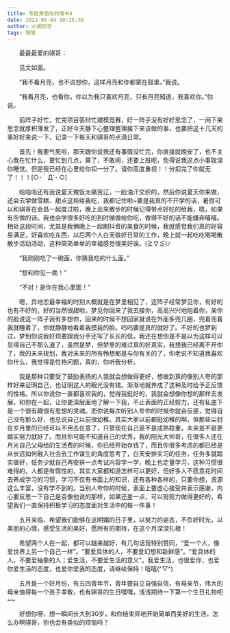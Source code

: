 ```yaml
---
title: 写给男朋友的情书4
date: 2022-05-04 10:25:30
author: 小粥同学
tags: 随笔
---
```

最最最爱的骐哥：

见文如面。

“我不看月亮，也不说想你，这样月亮和你都蒙在鼓里。”我说。

“我看月亮，也看你，你以为我只喜欢月亮，只有月亮知道，我喜欢你。”你说。
<!--more-->
前阵子好忙，忙完项目答辩忙建模竞赛，好一阵子没有好好思念了，一闲下来思念就厚积薄发了，正好今天静下心整理整理接下来该做的事，也要把这十几天的事好好来说一下，记录一下每天和骐哥的点滴日常。

首先！我要气死啦，那天跟你说我还有事情没忙完，你直接就晚安了，也不关心我在忙什么，要忙到几点，算了，不敢闹，还要上班呢，免得说我这点小事耽误你睡觉。但是我已经在心里给你扣一分了。请你高度重视！！分扣完了你就无了！！！[○･｀Д´･ ○]

哈哈哈还有我说夏天做饭太痛苦辽，一脸油汗交织的，然后你说夏天你来做，还会去学做雪糕、甜点这些给我吃，我都记住啦~要是我真的不开学的话，暑假可以和骐哥在会昌一起度过啦，晚上出来散步的时候记得带点好吃的给我，嗯，如果有空做的话。我也会学很多好吃的到时候做给你吃，做得不好的话不能嫌弃嘻嘻。相处这段时间，尤其是我俩晚上一起刷抖音的美食的时候，我就感觉我们真的好容易满足，好喜欢吃东西，以后两个人白天做好日常的工作，晚上就一起吃吃喝喝散散步活动活动，这种简简单单的幸福感觉很美好诶。(≧∇≦)ﾉ

“我刚刚吃了一碗面，你猜我吃的什么面。”

“想和你见一面！”

“不对！是你在我心里面！”

嗯，异地恋最幸福的时刻大概就是在梦里相见了，这阵子经常梦见你，有好的也有不好的，好的当然很甜啦，梦见你回来了我去接你，高高兴兴地抱着你，亲你的脸说这一阵子我有多想你，回来的时候不想回家就说在外面多兜几圈，兜着兜着我就睡着了，你就静静地看着我摸我的脸。呜呜要是真的就好了。不好的也梦到过，梦到你说我好烦要跟我分手还写了长长的信，我还在想你是不是以为这样可以显得自己不那么渣了，虽然是梦，但梦里的难过真的好真实，我想我已经离不开你了，我的未来规划，我对未来的所有畅想都是与你有关的了，你老说不知道我喜欢你什么，我觉得是性格问题，真的，你听我分析。

我是那种只要受了鼓励表扬的人我就会想做得更好，想做到真的像别人夸的那样好来证明自己，也证明这人的眼光没有错。渐渐地就养成了这种及时给予正反馈的性格。所以你说你一直都喜欢我的，觉得我挺好的，我就会想像你想的那样去发展，和你在一起，让你更深层面地了解一下我，不止表面的正经努力，还有私底下是一个很有趣很有思想的灵魂。而你说每次听别人夸你的时候你就会反感，觉得自己没有那么好，也总说自己以前很幼稚。其实大家以前都挺幼稚的啊，但那些尘封在岁月里的已经可以不用去在意了，只管现在自己是不是成熟稳重，未来是不是更踏实努力就好了。而且你可能不知道自己的优秀，我的阳光大帅哥，在很多人还在月光自己父母给的生活费的时候，你已经开始存钱了，而且你很多考虑的都已经是从长远如何融入社会去工作谋生的角度思考了，白天安排实习的任务，任务多就踏实做好，任务少就自己再安排一点考试内容学一学，晚上也定量学习，这种习惯很难得的，人都是有惰性的，其实大家都知道怎样可以更好，但好多人不愿意花时间去养成学习的习惯，学习不仅有书面上的知识，还有各种各样的，只要你想，资源这么丰富，没有学不到的。当别人夸你的时候，表面上要虚心接受并表示感谢，内心要反思一下自己是否像他说的那样，如果还差一点，可以努努力做得更好的，希望我们一直保持积极学习的态度面对生活中的每一件事！

五月来临，希望我们能够在这明媚的日子里，以努力的姿态，不负好时光，以美丽的心情，感受生活的美好，愿所有的期待，在这个月深深扎根！

希望两个人在一起，都可以越来越好，有几句话我特别赞同，“爱一个人，像爱世界上另一个自己一样”。“要爱具体的人，不要爱幻想和新鲜感”。“爱具体的人，不要爱抽象的人；爱生活，不要爱生活的意义”。我爱生活，也很爱你，也爱你爱生活的态度，也爱你爱我的态度，请继续保持！嘻嘻(^▽^)

五月是一个好月份，有五四青年节，青年要自立自强自信，有母亲节，伟大的母亲值得每一个孩子孝敬，也有骐哥的生日嘿嘿，浅浅期待一下第一个生日礼物吧~~

好想你呀，想一瞬间长大到30岁，和你结束异地开始简单而美好的生活，怎么办啊骐哥，你也会有类似的烦恼吗？

<style>p{text-indent:2em}</style>
